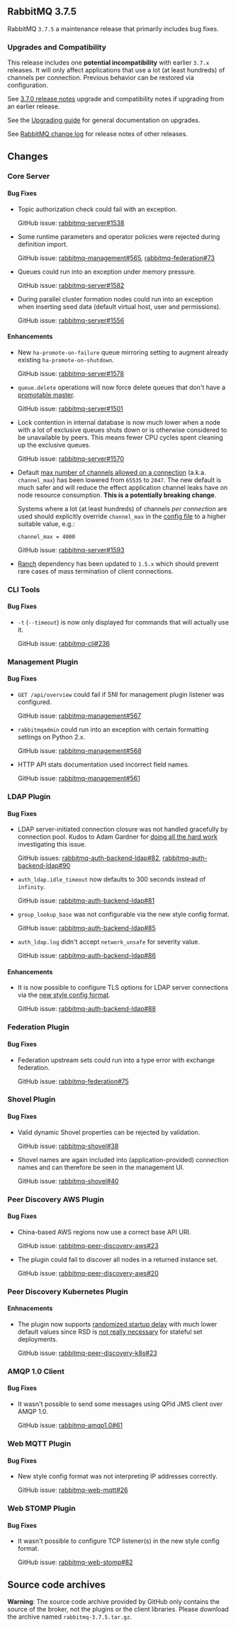 ## RabbitMQ 3.7.5

RabbitMQ `3.7.5` a maintenance release that primarily includes bug fixes.

### Upgrades and Compatibility

This release includes one **potential incompatibility** with earlier `3.7.x` releases. It will only affect applications that use a lot (at least hundreds) of channels per connection. Previous behavior can be restored via configuration.

See [3.7.0 release notes](https://github.com/rabbitmq/rabbitmq-server/releases/tag/v3.7.0) upgrade and compatibility notes if upgrading from an earlier release.

See the [Upgrading guide](http://www.rabbitmq.com/upgrade.html) for general documentation on upgrades.

See [RabbitMQ change log](http://www.rabbitmq.com/changelog.html) for release notes of other releases.


## Changes

### Core Server

#### Bug Fixes

 * Topic authorization check could fail with an exception.
 
   GitHub issue: [rabbitmq-server#1538](https://github.com/rabbitmq/rabbitmq-server/issues/1538)

 * Some runtime parameters and operator policies were rejected during definition import.
 
   GitHub issue: [rabbitmq-management#565](https://github.com/rabbitmq/rabbitmq-management/issues/565), [rabbitmq-federation#73](https://github.com/rabbitmq/rabbitmq-federation/issues/73)

 * Queues could run into an exception under memory pressure.
 
   GitHub issue: [rabbitmq-server#1582](https://github.com/rabbitmq/rabbitmq-server/issues/1582)

 * During parallel cluster formation nodes could run into an exception when inserting seed data
   (default virtual host, user and permissions).

   GitHub issue: [rabbitmq-server#1556](https://github.com/rabbitmq/rabbitmq-server/pull/1556)

#### Enhancements

 * New `ha-promote-on-failure` queue mirroring setting to augment already existing `ha-promote-on-shutdown`.
 
   GitHub issue: [rabbitmq-server#1578](https://github.com/rabbitmq/rabbitmq-server/pull/1578)

 * `queue.delete` operations will now force delete queues that don't have a [promotable
   master](http://www.rabbitmq.com/ha.html#unsynchronised-mirrors).
   
   GitHub issue: [rabbitmq-server#1501](https://github.com/rabbitmq/rabbitmq-server/issues/1501)

 * Lock contention in internal database is now much lower when a node with a lot of exclusive queues
   shuts down or is otherwise considered to be unavailable by peers. This means fewer CPU cycles
   spent cleaning up the exclusive queues.
   
   GitHub issue: [rabbitmq-server#1570](https://github.com/rabbitmq/rabbitmq-server/pull/1570)

 * Default [max number of channels allowed on a connection](https://www.rabbitmq.com/networking.html#tuning-for-large-number-of-connections-channel-max) (a.k.a. `channel_max`) has been lowered from `65535` to `2047`.
   The new default is much safer and will reduce the effect application channel leaks have on node resource consumption. **This is a potentially breaking change**.
   
   Systems where a lot (at least hundreds) of channels *per connection* are used should explicitly override `channel_max` in the [config file](http://www.rabbitmq.com/configure.html) to a higher suitable value, e.g.:
   
   ```
   channel_max = 4000
   ```
   
   GitHub issue: [rabbitmq-server#1593](https://github.com/rabbitmq/rabbitmq-server/issues/1593)

  * [Ranch](https://github.com/ninenines/ranch) dependency has been updated to `1.5.x` which should prevent rare cases of mass termination of client connections.


### CLI Tools

#### Bug Fixes

 * `-t` (`--timeout`) is now only displayed for commands that will actually use it.
 
   GitHub issue: [rabbitmq-cli#236](https://github.com/rabbitmq/rabbitmq-cli/issues/236)


### Management Plugin

#### Bug Fixes

  * `GET /api/overview` could fail if SNI for management plugin listener was configured.
  
    GitHub issue: [rabbitmq-management#567](https://github.com/rabbitmq/rabbitmq-management/issues/567)

 * `rabbitmqadmin` could run into an exception with certain formatting settings on Python 2.x.
 
    GitHub issue: [rabbitmq-management#568](https://github.com/rabbitmq/rabbitmq-management/issues/568)

  * HTTP API stats documentation used incorrect field names.
  
    GitHub issue: [rabbitmq-management#561](https://github.com/rabbitmq/rabbitmq-management/pull/561)


### LDAP Plugin

#### Bug Fixes

 * LDAP server-initiated connection closure was not handled gracefully by connection pool.
   Kudos to Adam Gardner for [doing all the hard work](https://groups.google.com/forum/#!topic/rabbitmq-users/4Gva3h-yJzM) investigating this issue.
 
   GitHub issues: [rabbitmq-auth-backend-ldap#82](https://github.com/rabbitmq/rabbitmq-auth-backend-ldap/issues/82), [rabbitmq-auth-backend-ldap#90](https://github.com/rabbitmq/rabbitmq-auth-backend-ldap/issues/90)

 * `auth_ldap.idle_timeout` now defaults to 300 seconds instead of `infinity`.
 
   GitHub issue: [rabbitmq-auth-backend-ldap#81](https://github.com/rabbitmq/rabbitmq-auth-backend-ldap/issues/81)

 * `group_lookup_base` was not configurable via the new style config format.
 
   GitHub issue: [rabbitmq-auth-backend-ldap#85](https://github.com/rabbitmq/rabbitmq-auth-backend-ldap/issues/85)

 * `auth_ldap.log` didn't accept `network_unsafe` for severity value.

   GitHub issue: [rabbitmq-auth-backend-ldap#86](https://github.com/rabbitmq/rabbitmq-auth-backend-ldap/issues/86)

#### Enhancements

 * It is now possible to configure TLS options for LDAP server connections via the [new style config format](http://www.rabbitmq.com/configure.html).
 
   GitHub issue: [rabbitmq-auth-backend-ldap#88](https://github.com/rabbitmq/rabbitmq-auth-backend-ldap/issues/88)


### Federation Plugin

#### Bug Fixes

  * Federation upstream sets could run into a type error with exchange federation.
  
    GitHub issue: [rabbitmq-federation#75](https://github.com/rabbitmq/rabbitmq-federation/issues/75)


### Shovel Plugin

#### Bug Fixes

  * Valid dynamic Shovel properties can be rejected by validation.

    GitHub issue: [rabbitmq-shovel#38](https://github.com/rabbitmq/rabbitmq-shovel/issues/38)

 * Shovel names are again included into (application-provided) connection names and can therefore
   be seen in the management UI.
   
   GitHub issue: [rabbitmq-shovel#40](https://github.com/rabbitmq/rabbitmq-shovel/issues/40)


### Peer Discovery AWS Plugin

#### Bug Fixes

  * China-based AWS regions now use a correct base API URI.
  
    GitHub issue: [rabbitmq-peer-discovery-aws#23](https://github.com/rabbitmq/rabbitmq-peer-discovery-aws/issues/23)

  * The plugin could fail to discover all nodes in a returned instance set.
  
    GitHub issue: [rabbitmq-peer-discovery-aws#20](https://github.com/rabbitmq/rabbitmq-peer-discovery-aws/issues/20)


### Peer Discovery Kubernetes Plugin

#### Enhnacements

  * The plugin now supports [randomized startup delay](http://www.rabbitmq.com/cluster-formation.html#initial-formation-race-condition) with much lower default values
    since RSD is [not really necessary](http://www.rabbitmq.com/cluster-formation.html#peer-discovery-k8s) for stateful set deployments.
    
    GitHub issue: [rabbitmq-peer-discovery-k8s#23](https://github.com/rabbitmq/rabbitmq-peer-discovery-k8s/issues/23)


### AMQP 1.0 Client

#### Bug Fixes

  * It wasn't possible to send some messages using QPid JMS client over AMQP 1.0.
  
    GitHub issue: [rabbitmq-amqp1.0#61](https://github.com/rabbitmq/rabbitmq-amqp1.0/issues/61)


### Web MQTT Plugin

#### Bug Fixes

  * New style config format was not interpreting IP addresses correctly.
  
    GitHub issue: [rabbitmq-web-mqtt#26](https://github.com/rabbitmq/rabbitmq-web-mqtt/issues/26)


### Web STOMP Plugin

#### Bug Fixes

  * It wasn't possible to configure TCP listener(s) in the new style config format.
  
    GitHub issue: [rabbitmq-web-stomp#82](https://github.com/rabbitmq/rabbitmq-web-stomp/issues/82)



## Source code archives

**Warning**: The source code archive provided by GitHub only contains the source of the broker,
not the plugins or the client libraries. Please download the archive named `rabbitmq-3.7.5.tar.gz`.

